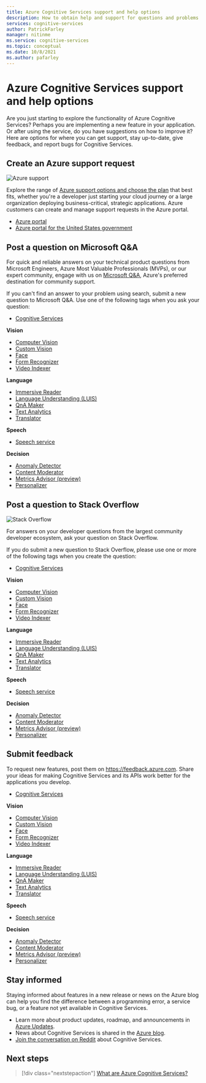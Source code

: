 ```yaml
---
title: Azure Cognitive Services support and help options
description: How to obtain help and support for questions and problems when you create applications that integrate with Azure Cognitive Services.
services: cognitive-services
author: PatrickFarley
manager: nitinme
ms.service: cognitive-services
ms.topic: conceptual
ms.date: 10/8/2021
ms.author: pafarley
---
```


# Azure Cognitive Services support and help options

Are you just starting to explore the functionality of Azure Cognitive Services? Perhaps you are implementing a new feature in your application. Or after using the service, do you have suggestions on how to improve it? Here are options for where you can get support, stay up-to-date, give feedback, and report bugs for Cognitive Services.

## Create an Azure support request

<div class='icon is-large'>
    <img alt='Azure support' src='https://docs.microsoft.com/media/logos/logo_azure.svg'>
</div>

Explore the range of [Azure support options and choose the plan](https://azure.microsoft.com/support/plans) that best fits, whether you're a developer just starting your cloud journey or a large organization deploying business-critical, strategic applications. Azure customers can create and manage support requests in the Azure portal.

* [Azure portal](https://ms.portal.azure.com/#blade/Microsoft_Azure_Support/HelpAndSupportBlade/overview)
* [Azure portal for the United States government](https://portal.azure.us)


## Post a question on Microsoft Q&A

For quick and reliable answers on your technical product questions from Microsoft Engineers, Azure Most Valuable Professionals (MVPs), or our expert community, engage with us on [Microsoft Q&A](/answers/products/azure?product=all), Azure's preferred destination for community support.

If you can't find an answer to your problem using search, submit a new question to Microsoft Q&A. Use one of the following tags when you ask your question:

* [Cognitive Services](/answers/topics/azure-cognitive-services.html)

**Vision**

* [Computer Vision](/answers/topics/azure-computer-vision.html)
* [Custom Vision](/answers/topics/azure-custom-vision.html)
* [Face](/answers/topics/azure-face.html)
* [Form Recognizer](/answers/topics/azure-form-recognizer.html)
* [Video Indexer](/answers/topics/azure-media-services.html)

**Language**

* [Immersive Reader](/answers/topics/azure-immersive-reader.html)
* [Language Understanding (LUIS)](/answers/topics/azure-language-understanding.html)
* [QnA Maker](/answers/topics/azure-qna-maker.html)
* [Text Analytics](/answers/topics/azure-text-analytics.html)
* [Translator](/answers/topics/azure-translator.html)

**Speech**

* [Speech service](/answers/topics/azure-speech.html)


**Decision**

* [Anomaly Detector](/answers/topics/azure-anomaly-detector.html) 
* [Content Moderator](/answers/topics/azure-content-moderator.html)
* [Metrics Advisor (preview)]()
* [Personalizer](/answers/topics/azure-personalizer.html)

## Post a question to Stack Overflow

<div class='icon is-large'>
    <img alt='Stack Overflow' src='https://docs.microsoft.com/media/logos/logo_stackoverflow.svg'>
</div>

For answers on your developer questions from the largest community developer ecosystem, ask your question on Stack Overflow.

If you do submit a new question to Stack Overflow, please use one or more of the following tags when you create the question:

* [Cognitive Services](https://stackoverflow.com/questions/tagged/azure-cognitive-services)

**Vision**

* [Computer Vision](https://stackoverflow.com/search?q=azure+computer+vision)
* [Custom Vision](https://stackoverflow.com/search?q=azure+custom+vision)
* [Face](https://stackoverflow.com/search?q=azure+face)
* [Form Recognizer](https://stackoverflow.com/search?q=azure+form+recognizer)
* [Video Indexer](https://stackoverflow.com/search?q=azure+video+indexer)

**Language**

* [Immersive Reader](https://stackoverflow.com/search?q=azure+immersive+reader)
* [Language Understanding (LUIS)](https://stackoverflow.com/search?q=azure+luis+language+understanding)
* [QnA Maker](https://stackoverflow.com/search?q=azure+qna+maker)
* [Text Analytics](https://stackoverflow.com/search?q=azure+text+analytics)
* [Translator](https://stackoverflow.com/search?q=azure+translator+text)

**Speech**

* [Speech service](https://stackoverflow.com/search?q=azure+speech)

**Decision**

* [Anomaly Detector](https://stackoverflow.com/search?q=azure+anomaly+detector) 
* [Content Moderator](https://stackoverflow.com/search?q=azure+content+moderator)
* [Metrics Advisor (preview)](https://stackoverflow.com/search?q=azure+metrics+advisor)
* [Personalizer](https://stackoverflow.com/search?q=azure+personalizer)

## Submit feedback

To request new features, post them on https://feedback.azure.com. Share your ideas for making Cognitive Services and its APIs work better for the applications you develop. 

* [Cognitive Services](https://feedback.azure.com/d365community/forum/09041fae-0b25-ec11-b6e6-000d3a4f0858)

**Vision**

* [Computer Vision](https://feedback.azure.com/d365community/forum/09041fae-0b25-ec11-b6e6-000d3a4f0858)
* [Custom Vision](https://feedback.azure.com/d365community/forum/09041fae-0b25-ec11-b6e6-000d3a4f0858)
* [Face](https://feedback.azure.com/d365community/forum/09041fae-0b25-ec11-b6e6-000d3a4f0858)
* [Form Recognizer](https://feedback.azure.com/d365community/forum/09041fae-0b25-ec11-b6e6-000d3a4f0858)
* [Video Indexer](https://feedback.azure.com/d365community/forum/09041fae-0b25-ec11-b6e6-000d3a4f0858)

**Language**

* [Immersive Reader](https://feedback.azure.com/d365community/forum/09041fae-0b25-ec11-b6e6-000d3a4f0858)
* [Language Understanding (LUIS)](https://feedback.azure.com/d365community/forum/09041fae-0b25-ec11-b6e6-000d3a4f0858)
* [QnA Maker](https://feedback.azure.com/d365community/forum/09041fae-0b25-ec11-b6e6-000d3a4f0858)
* [Text Analytics](https://feedback.azure.com/d365community/forum/09041fae-0b25-ec11-b6e6-000d3a4f0858)
* [Translator](https://feedback.azure.com/d365community/forum/09041fae-0b25-ec11-b6e6-000d3a4f0858)

**Speech**

* [Speech service](https://feedback.azure.com/d365community/forum/09041fae-0b25-ec11-b6e6-000d3a4f0858)

**Decision**

* [Anomaly Detector](https://feedback.azure.com/d365community/forum/09041fae-0b25-ec11-b6e6-000d3a4f0858) 
* [Content Moderator](https://feedback.azure.com/d365community/forum/09041fae-0b25-ec11-b6e6-000d3a4f0858)
* [Metrics Advisor (preview)](https://feedback.azure.com/d365community/forum/09041fae-0b25-ec11-b6e6-000d3a4f0858)
* [Personalizer](https://feedback.azure.com/d365community/forum/09041fae-0b25-ec11-b6e6-000d3a4f0858)

## Stay informed

Staying informed about features in a new release or news on the Azure blog can help you find the difference between a programming error, a service bug, or a feature not yet available in Cognitive Services.

* Learn more about product updates, roadmap, and announcements in [Azure Updates](https://azure.microsoft.com/updates/?category=ai-machine-learning&query=Azure%20Cognitive%20Services).
* News about Cognitive Services is shared in the [Azure blog](https://azure.microsoft.com/blog/topics/cognitive-services/).
* [Join the conversation on Reddit](https://www.reddit.com/r/AZURE/search/?q=Cognitive%20Services&restrict_sr=1) about Cognitive Services.

## Next steps

> [!div class="nextstepaction"]
> [What are Azure Cognitive Services?](./what-are-cognitive-services.md)